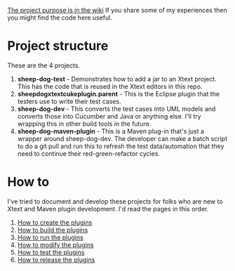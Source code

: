 [The project purpose is in the wiki](https://github.com/farhan5248/lean-sheep-dog-tools/wiki)
If you share some of my experiences then you might find the code here useful. 

# Project structure

These are the 4 projects. 
1. **sheep-dog-test** - Demonstrates how to add a jar to an Xtext project. This has the code that is reused in the Xtext editors in this repo.
2. **sheepdogxtextcukeplugin.parent** - This is the Eclipse plugin that the testers use to write their test cases. 
3. **sheep-dog-dev** - This converts the test cases into UML models and converts those into Cucumber and Java or anything else. I'll try wrapping this in other build tools in the future.
4. **sheep-dog-maven-plugin** - This is a Maven plug-in that's just a wrapper around sheep-dog-dev. The developer can make a batch script to do a git pull and run this to refresh the test data/automation that they need to continue their red-green-refactor cycles. 

# How to

I've tried to document and develop these projects for folks who are new to Xtext and Maven plugin development. 
I'd read the pages in this order.
1. [How to create the plugins](How-to-create-the-plugins)
2. [How to build the plugins](How-to-build-the-plugins)
2. [How to run the plugins](How-to-run-the-plugins)
4. [How to modify the plugins](How-to-modify-the-plugins)
5. [How to test the plugins](How-to-test-the-plugins)
6. [How to release the plugins](How-to-release-the-plugins)